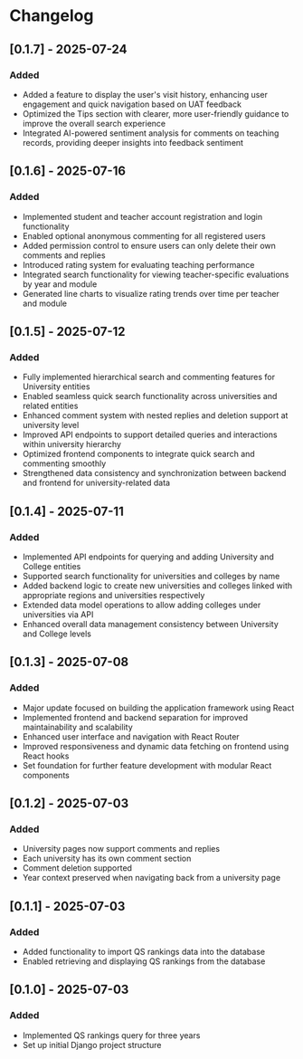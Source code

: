 # Changelog

## [0.1.7] - 2025-07-24

### Added

- Added a feature to display the user's visit history, enhancing user engagement and quick navigation based on UAT
  feedback
- Optimized the Tips section with clearer, more user-friendly guidance to improve the overall search experience
- Integrated AI-powered sentiment analysis for comments on teaching records, providing deeper insights into feedback
  sentiment

## [0.1.6] - 2025-07-16

### Added

- Implemented student and teacher account registration and login functionality
- Enabled optional anonymous commenting for all registered users
- Added permission control to ensure users can only delete their own comments and replies
- Introduced rating system for evaluating teaching performance
- Integrated search functionality for viewing teacher-specific evaluations by year and module
- Generated line charts to visualize rating trends over time per teacher and module

## [0.1.5] - 2025-07-12

### Added

- Fully implemented hierarchical search and commenting features for University entities
- Enabled seamless quick search functionality across universities and related entities
- Enhanced comment system with nested replies and deletion support at university level
- Improved API endpoints to support detailed queries and interactions within university hierarchy
- Optimized frontend components to integrate quick search and commenting smoothly
- Strengthened data consistency and synchronization between backend and frontend for university-related data

## [0.1.4] - 2025-07-11

### Added

- Implemented API endpoints for querying and adding University and College entities
- Supported search functionality for universities and colleges by name
- Added backend logic to create new universities and colleges linked with appropriate regions and universities
  respectively
- Extended data model operations to allow adding colleges under universities via API
- Enhanced overall data management consistency between University and College levels

## [0.1.3] - 2025-07-08

### Added

- Major update focused on building the application framework using React
- Implemented frontend and backend separation for improved maintainability and scalability
- Enhanced user interface and navigation with React Router
- Improved responsiveness and dynamic data fetching on frontend using React hooks
- Set foundation for further feature development with modular React components

## [0.1.2] - 2025-07-03

### Added

- University pages now support comments and replies
- Each university has its own comment section
- Comment deletion supported
- Year context preserved when navigating back from a university page

## [0.1.1] - 2025-07-03

### Added

- Added functionality to import QS rankings data into the database
- Enabled retrieving and displaying QS rankings from the database

## [0.1.0] - 2025-07-03

### Added

- Implemented QS rankings query for three years
- Set up initial Django project structure

